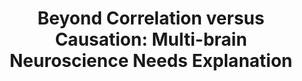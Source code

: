 ---
layout: publications
title: 'Beyond Correlation versus Causation: Multi-brain Neuroscience Needs Explanation'
authors: Quentin Moreau, Guillaume Dumas
publication: Trends in Cognitive Sciences
year: 2021
link: https://www.cell.com/trends/cognitive-sciences/fulltext/S1364-6613(21)00055-3
type: "Journal Paper"
category: "opinion_perspectives"

---